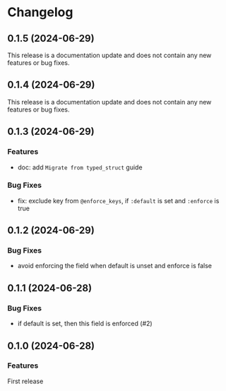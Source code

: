 # Changelog

## 0.1.5 (2024-06-29)

This release is a documentation update and
does not contain any new features or bug fixes.

## 0.1.4 (2024-06-29)

This release is a documentation update and
does not contain any new features or bug fixes.

## 0.1.3 (2024-06-29)

### Features
- doc: add `Migrate from typed_struct` guide

### Bug Fixes
- fix: exclude key from `@enforce_keys`, if `:default` is set and `:enforce` is true

## 0.1.2 (2024-06-29)

### Bug Fixes
- avoid enforcing the field when default is unset and enforce is false

## 0.1.1 (2024-06-28)

### Bug Fixes
- if default is set, then this field is enforced (#2)

## 0.1.0 (2024-06-28)

### Features
First release
